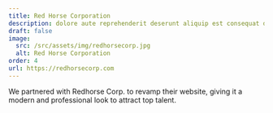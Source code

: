 ```yaml
---
title: Red Horse Corporation
description: dolore aute reprehenderit deserunt aliquip est consequat duis ex labore pariatur velit dolor exercitation duis duis excepteur fugiat fugiat non consequat mollit
draft: false
image:
  src: /src/assets/img/redhorsecorp.jpg
  alt: Red Horse Corporation
order: 4
url: https://redhorsecorp.com
---
```


We partnered with Redhorse Corp. to revamp their website, giving it a modern and professional look to attract top talent.
